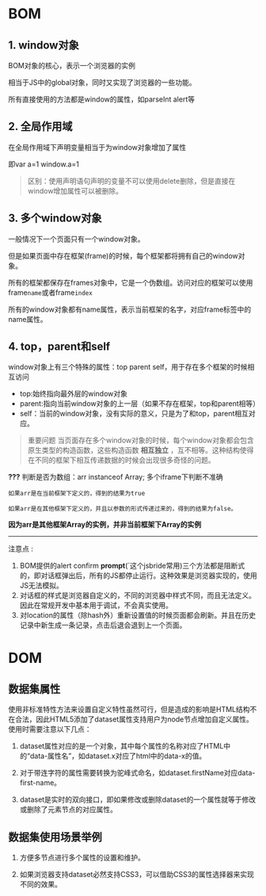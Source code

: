 # BOM
## 1. window对象

BOM对象的核心，表示一个浏览器的实例

相当于JS中的global对象，同时又实现了浏览器的一些功能。

所有直接使用的方法都是window的属性，如parseInt alert等

## 2. 全局作用域


在全局作用域下声明变量相当于为window对象增加了属性

即var a=1     window.a=1

>区别：使用声明语句声明的变量不可以使用delete删除，但是直接在window增加属性可以被删除。

## 3. 多个window对象
一般情况下一个页面只有一个window对象。

但是如果页面中存在框架(frame)的时候，每个框架都将拥有自己的window对象。

所有的框架都保存在frames对象中，它是一个伪数组。访问对应的框架可以使用frame`name`或者frame`index`

所有的window对象都有name属性，表示当前框架的名字，对应frame标签中的name属性。


## 4. top，parent和self	
window对象上有三个特殊的属性：top parent self，用于存在多个框架的时候相互访问

- top:始终指向最外层的window对象
- parent:指向当前window对象的上一层（如果不存在框架，top和parent相等）
- self：当前的window对象，没有实际的意义，只是为了和top，parent相互对应。

>重要问题
当页面存在多个window对象的时候，每个window对象都会包含原生类型的构造函数，这些构造函数 **相互独立** ，互不相等。这种结构使得在不同的框架下相互传递数据的时候会出现很多奇怪的问题。

**???** 判断是否为数组：arr instanceof Array; 多个iframe下判断不准确

`如果arr是在当前框架下定义的，得到的结果为true`

`如果arr是在其他框架下定义的，并且以参数的形式传递过来的，得到的结果为false。`


**因为arr是其他框架Array的实例，并非当前框架下Array的实例**

<hr>


注意点	:
1. BOM提供的alert confirm **prompt**(`这个jsbride常用)三个方法都是阻断式的，即对话框弹出后，所有的JS都停止运行。这种效果是浏览器实现的，使用JS无法模拟。
2. 对话框的样式是浏览器自定义的，不同的浏览器中样式不同，而且无法定义。因此在常规开发中基本用于调试，不会真实使用。
3. 对location的属性（除hash外）重新设置值的时候页面都会刷新。并且在历史记录中新生成一条记录，点击后退会退到上一个页面。



# DOM
## 数据集属性
使用非标准特性方法来设置自定义特性虽然可行，但是造成的影响是HTML结构不在合法，因此HTML5添加了dataset属性支持用户为node节点增加自定义属性。使用时需要注意以下几点：


1. dataset属性对应的是一个对象，其中每个属性的名称对应了HTML中的“data-属性名”，如dataset.x对应了html中的data-x的值。

2. 对于带连字符的属性需要转换为驼峰式命名，如dataset.firstName对应data-first-name。

3. dataset是实时的双向接口，即如果修改或删除dataset的一个属性就等于修改或删除了元素节点的对应属性。

## 数据集使用场景举例
1. 方便多节点进行多个属性的设置和维护。

2. 如果浏览器支持dataset必然支持CSS3，可以借助CSS3的属性选择器来实现不同的效果。
